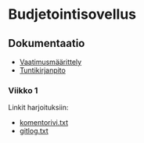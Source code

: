# Budjetointisovellus

## Dokumentaatio
* [Vaatimusmäärittely](https://github.com/Siihi/ot-harjoitustyo/blob/master/dokumentaatio/vaatimusmaarittely.md)
* [Tuntikirjanpito](https://github.com/Siihi/ot-harjoitustyo/blob/master/tuntikirjanpito.md)

### Viikko 1
Linkit harjoituksiin:
* [komentorivi.txt](https://github.com/Siihi/ot-harjoitustyo/blob/master/laskarit/viikko1/komentorivi.txt)
* [gitlog.txt](https://github.com/Siihi/ot-harjoitustyo/blob/master/laskarit/viikko1/gitlog.txt)
